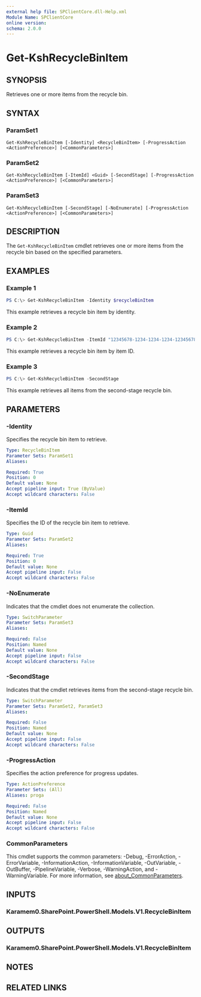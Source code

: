 ```yaml
---
external help file: SPClientCore.dll-Help.xml
Module Name: SPClientCore
online version:
schema: 2.0.0
---
```


# Get-KshRecycleBinItem

## SYNOPSIS
Retrieves one or more items from the recycle bin.

## SYNTAX

### ParamSet1
```
Get-KshRecycleBinItem [-Identity] <RecycleBinItem> [-ProgressAction <ActionPreference>] [<CommonParameters>]
```

### ParamSet2
```
Get-KshRecycleBinItem [-ItemId] <Guid> [-SecondStage] [-ProgressAction <ActionPreference>] [<CommonParameters>]
```

### ParamSet3
```
Get-KshRecycleBinItem [-SecondStage] [-NoEnumerate] [-ProgressAction <ActionPreference>] [<CommonParameters>]
```

## DESCRIPTION
The `Get-KshRecycleBinItem` cmdlet retrieves one or more items from the recycle bin based on the specified parameters.

## EXAMPLES

### Example 1
```powershell
PS C:\> Get-KshRecycleBinItem -Identity $recycleBinItem
```

This example retrieves a recycle bin item by identity.

### Example 2
```powershell
PS C:\> Get-KshRecycleBinItem -ItemId "12345678-1234-1234-1234-1234567890ab"
```

This example retrieves a recycle bin item by item ID.

### Example 3
```powershell
PS C:\> Get-KshRecycleBinItem -SecondStage
```

This example retrieves all items from the second-stage recycle bin.

## PARAMETERS

### -Identity
Specifies the recycle bin item to retrieve.

```yaml
Type: RecycleBinItem
Parameter Sets: ParamSet1
Aliases:

Required: True
Position: 0
Default value: None
Accept pipeline input: True (ByValue)
Accept wildcard characters: False
```

### -ItemId
Specifies the ID of the recycle bin item to retrieve.

```yaml
Type: Guid
Parameter Sets: ParamSet2
Aliases:

Required: True
Position: 0
Default value: None
Accept pipeline input: False
Accept wildcard characters: False
```

### -NoEnumerate
Indicates that the cmdlet does not enumerate the collection.

```yaml
Type: SwitchParameter
Parameter Sets: ParamSet3
Aliases:

Required: False
Position: Named
Default value: None
Accept pipeline input: False
Accept wildcard characters: False
```

### -SecondStage
Indicates that the cmdlet retrieves items from the second-stage recycle bin.

```yaml
Type: SwitchParameter
Parameter Sets: ParamSet2, ParamSet3
Aliases:

Required: False
Position: Named
Default value: None
Accept pipeline input: False
Accept wildcard characters: False
```

### -ProgressAction
Specifies the action preference for progress updates.

```yaml
Type: ActionPreference
Parameter Sets: (All)
Aliases: proga

Required: False
Position: Named
Default value: None
Accept pipeline input: False
Accept wildcard characters: False
```

### CommonParameters
This cmdlet supports the common parameters: -Debug, -ErrorAction, -ErrorVariable, -InformationAction, -InformationVariable, -OutVariable, -OutBuffer, -PipelineVariable, -Verbose, -WarningAction, and -WarningVariable. For more information, see [about_CommonParameters](http://go.microsoft.com/fwlink/?LinkID=113216).

## INPUTS

### Karamem0.SharePoint.PowerShell.Models.V1.RecycleBinItem
## OUTPUTS

### Karamem0.SharePoint.PowerShell.Models.V1.RecycleBinItem
## NOTES

## RELATED LINKS

